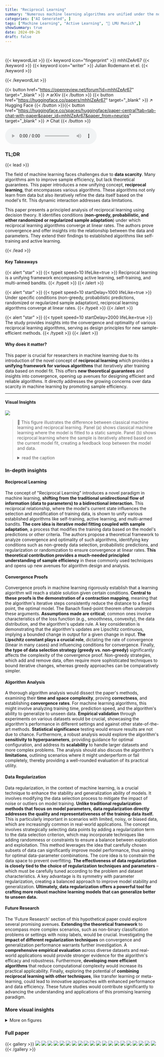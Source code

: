 ```yaml
---
title: "Reciprocal Learning"
summary: "Numerous machine learning algorithms are unified under the novel paradigm of reciprocal learning, proven to converge at linear rates under specific conditions, enhancing sample efficiency."
categories: ["AI Generated", ]
tags: ["Machine Learning", "Active Learning", "🏢 LMU Munich",]
showSummary: true
date: 2024-09-26
draft: false
---
```


<br>

{{< keywordList >}}
{{< keyword icon="fingerprint" >}} mhhlZeAr67 {{< /keyword >}}
{{< keyword icon="writer" >}} Julian Rodemann et el. {{< /keyword >}}
 
{{< /keywordList >}}

{{< button href="https://openreview.net/forum?id=mhhlZeAr67" target="_blank" >}}
↗ arXiv
{{< /button >}}
{{< button href="https://huggingface.co/papers/mhhlZeAr67" target="_blank" >}}
↗ Hugging Face
{{< /button >}}{{< button href="https://huggingface.co/spaces/huggingface/paper-central?tab=tab-chat-with-paper&paper_id=mhhlZeAr67&paper_from=neurips" target="_blank" >}}
↗ Chat
{{< /button >}}




<audio controls>
    <source src="https://ai-paper-reviewer.com/mhhlZeAr67/podcast.wav" type="audio/wav">
    Your browser does not support the audio element.
</audio>


### TL;DR


{{< lead >}}

The field of machine learning faces challenges due to **data scarcity**. Many algorithms aim to improve sample efficiency, but lack theoretical guarantees. This paper introduces a new unifying concept, **reciprocal learning**, that encompasses various algorithms.  These algorithms not only learn from data but also iteratively refine the data itself based on the model's fit.  This dynamic interaction addresses data limitations. 

This paper presents a principled analysis of reciprocal learning using decision theory. It identifies conditions (**non-greedy, probabilistic, and either randomized or regularized sample adaptation**) under which reciprocal learning algorithms converge at linear rates. The authors prove convergence and offer insights into the relationship between the data and parameters. They extend their findings to established algorithms like self-training and active learning.

{{< /lead >}}


#### Key Takeaways

{{< alert "star" >}}
{{< typeit speed=10 lifeLike=true >}} Reciprocal learning is a unifying framework encompassing active learning, self-training, and multi-armed bandits. {{< /typeit >}}
{{< /alert >}}

{{< alert "star" >}}
{{< typeit speed=10 startDelay=1000 lifeLike=true >}} Under specific conditions (non-greedy, probabilistic predictions, randomized or regularized sample adaptation), reciprocal learning algorithms converge at linear rates. {{< /typeit >}}
{{< /alert >}}

{{< alert "star" >}}
{{< typeit speed=10 startDelay=2000 lifeLike=true >}} The study provides insights into the convergence and optimality of various reciprocal learning algorithms, serving as design principles for new sample-efficient methods. {{< /typeit >}}
{{< /alert >}}

#### Why does it matter?
This paper is crucial for researchers in machine learning due to its introduction of the novel concept of **reciprocal learning** which provides a **unifying framework for various algorithms** that iteratively alter training data based on model fit.  This offers **new theoretical guarantees** and insights into convergence, opening up avenues for designing efficient and reliable algorithms.  It directly addresses the growing concerns over data scarcity in machine learning by promoting sample efficiency.

------
#### Visual Insights



![](https://ai-paper-reviewer.com/mhhlZeAr67/figures_1_1.jpg)

> 🔼 This figure illustrates the difference between classical machine learning and reciprocal learning. Panel (a) shows classical machine learning where the model is fitted to a static sample. Panel (b) shows reciprocal learning where the sample is iteratively altered based on the current model fit, creating a feedback loop between the model and data.
> <details>
> <summary>read the caption</summary>
> Figure 1: (A) Classical machine learning fits a model from the model space (restricted by red curve) to a realized sample from the sample space (blue-grey); figure replicated from 'The Elements of Statistical Learning' [31, Figure 7.2]. (B) In reciprocal learning, the realized sample is no longer static, but changes in response to the model fit. Grey ellipse indicates restriction of sample space in t = 2 through realization in t = 1. Sample in t thus depends on model in t – 1 and sample in t−1.
> </details>







### In-depth insights


#### Reciprocal Learning
The concept of "Reciprocal Learning" introduces a novel paradigm in machine learning, **shifting from the traditional unidirectional flow of information (data to parameters) to a bidirectional interaction.**  This reciprocal relationship, where the model's current state influences the selection and modification of training data, is shown to unify various established algorithms like self-training, active learning, and multi-armed bandits.  **The core idea is iterative model fitting coupled with sample adaptation**, a process that modifies the training data based on the model's predictions or other criteria. The authors propose a theoretical framework to analyze convergence and optimality of such algorithms, identifying key conditions such as non-greedy data selection, probabilistic predictions, and regularization or randomization to ensure convergence at linear rates. **This theoretical contribution provides a much-needed principled understanding of sample efficiency** in these commonly used techniques and opens up new avenues for algorithm design and analysis.

#### Convergence Proofs
Convergence proofs in machine learning rigorously establish that a learning algorithm will reach a stable solution given certain conditions.  **Central to these proofs is the demonstration of a contraction mapping**, meaning that the algorithm's iterative steps consistently reduce the distance to a fixed point, the optimal model.  The Banach fixed-point theorem often underpins these arguments.  **Assumptions made are critical**; common ones involve characteristics of the loss function (e.g., smoothness, convexity), the data distribution, and the algorithm's update rule.  A key consideration is demonstrating that the algorithm's updates are Lipschitz continuous, implying a bounded change in output for a given change in input.  **The Lipschitz constant plays a crucial role**, dictating the rate of convergence (linear in many cases) and influencing conditions for convergence.  Finally, **the type of data selection strategy (greedy vs. non-greedy)** significantly affects the complexity of the convergence proof. Non-greedy strategies, which add and remove data, often require more sophisticated techniques to bound iterative changes, whereas greedy approaches can be comparatively simpler.

#### Algorithm Analysis
A thorough algorithm analysis would dissect the paper's methods, examining their **time and space complexity**, proving **correctness**, and establishing **convergence rates**.  For machine learning algorithms, this might involve analyzing training time, prediction speed, and the algorithm's ability to generalize to unseen data.  **Empirical validation** through experiments on various datasets would be crucial, showcasing the algorithm's performance in different settings and against other state-of-the-art methods.  **Statistical significance** testing would ensure results are not due to chance.  Furthermore, a robust analysis would explore the algorithm's **sensitivity to hyperparameters**, providing guidance for optimal configuration, and address its **scalability** to handle larger datasets and more complex problems. The analysis should also discuss the algorithm's **limitations**, outlining scenarios where it might underperform or fail completely, thereby providing a well-rounded evaluation of its practical utility.

#### Data Regularization
Data regularization, in the context of machine learning, is a crucial technique to enhance the stability and generalization ability of models.  It involves modifying the data selection process to mitigate the impact of noise or outliers on model training. **Unlike traditional regularization methods that focus on model parameters, data regularization directly addresses the quality and representativeness of the training data itself.**  This is particularly important in scenarios with limited, noisy, or biased data, which are increasingly common in real-world applications.  The concept involves strategically selecting data points by adding a regularization term to the data selection criterion, which may incorporate techniques like adding randomness or constraints to ensure a balance between exploration and exploitation.  This method leverages the idea that carefully chosen subsets of data can significantly improve model performance, thus aiming for optimal data-parameter combinations. The core idea is to constrain the data space to prevent overfitting.  **The effectiveness of data regularization is closely tied to the choice of regularization techniques and parameters** – which must be carefully tuned according to the problem and dataset characteristics. A key advantage is its symmetry with parameter regularization, creating a balanced approach to improve model stability and generalization.  **Ultimately, data regularization offers a powerful tool for crafting more robust machine learning models that can generalize better to unseen data.**

#### Future Research
The 'Future Research' section of this hypothetical paper could explore several promising avenues.  **Extending the theoretical framework** to encompass more complex scenarios, such as non-binary classification problems or settings with noisy labels, would be crucial.  Investigating the **impact of different regularization techniques** on convergence and generalization performance warrants further investigation.  A **comprehensive empirical evaluation** across diverse datasets and real-world applications would provide stronger evidence for the algorithm's efficacy and robustness.  Furthermore, **developing more efficient algorithms** that reduce computational complexity would increase its practical applicability.  Finally, exploring the potential of **combining reciprocal learning with other techniques**, like transfer learning or meta-learning, could lead to innovative approaches with enhanced performance and data efficiency.  These future studies would contribute significantly to advancing the understanding and applications of this promising learning paradigm.


### More visual insights

<details>
<summary>More on figures
</summary>


![](https://ai-paper-reviewer.com/mhhlZeAr67/figures_1_2.jpg)

> 🔼 This figure compares classical machine learning with reciprocal learning.  Panel (a) shows classical machine learning where the model is fit to a static sample of data. Panel (b) shows reciprocal learning where the sample of data is iteratively updated based on the current model fit, leading to an oscillation between model fitting and data selection.
> <details>
> <summary>read the caption</summary>
> Figure 1: (A) Classical machine learning fits a model from the model space (restricted by red curve) to a realized sample from the sample space (blue-grey); figure replicated from 'The Elements of Statistical Learning' [31, Figure 7.2]. (B) In reciprocal learning, the realized sample is no longer static, but changes in response to the model fit. Grey ellipse indicates restriction of sample space in t = 2 through realization in t = 1. Sample in t thus depends on model in t – 1 and sample in t−1.
> </details>



![](https://ai-paper-reviewer.com/mhhlZeAr67/figures_3_1.jpg)

> 🔼 This figure compares classical machine learning and reciprocal learning. In classical machine learning, a model is fitted to a static dataset.  In reciprocal learning, the dataset is iteratively updated based on the current model fit, creating a feedback loop between model and data.
> <details>
> <summary>read the caption</summary>
> Figure 1: (A) Classical machine learning fits a model from the model space (restricted by red curve) to a realized sample from the sample space (blue-grey); figure replicated from 'The Elements of Statistical Learning' [31, Figure 7.2]. (B) In reciprocal learning, the realized sample is no longer static, but changes in response to the model fit. Grey ellipse indicates restriction of sample space in t = 2 through realization in t = 1. Sample in t thus depends on model in t – 1 and sample in t−1.
> </details>



![](https://ai-paper-reviewer.com/mhhlZeAr67/figures_7_1.jpg)

> 🔼 This figure illustrates a key concept in reciprocal learning: convergence.  It shows an iterative process where a model is fitted to a sample (blue-grey circles), and then the sample is modified based on the model fit. The purple arrows represent changes in the sample space across iterations, while yellow arrows represent changes in the model space. The red curve represents the boundary of the model space, and the light grey area represents the sample space. The black dot represents the 'truth'. The figure demonstrates that for the algorithm to converge, the change in the sample (purple arrows) must be bounded by a constant multiple (L) of the combined change in the model and the previous sample (yellow arrows). This is expressed mathematically as d(P'', P''') ≤ L.d((θ, P), (θ', P')).  This inequality highlights that the algorithm's stability relies on controlling data adaptation (the purple arrows) to prevent instability from disproportionate changes in the model and the data.
> <details>
> <summary>read the caption</summary>
> Figure 3: Reciprocal learning converges if the change in sample (purple) is bounded by the change in model (yellow) and previous sample.
> </details>



![](https://ai-paper-reviewer.com/mhhlZeAr67/figures_17_1.jpg)

> 🔼 This figure compares classical machine learning to reciprocal learning. Panel A shows how classical machine learning fits a model to a fixed sample of data. Panel B shows how reciprocal learning iteratively updates the data based on the current model fit. This illustrates the key difference between the two approaches and highlights the feedback loop that defines reciprocal learning.
> <details>
> <summary>read the caption</summary>
> Figure 1: (A) Classical machine learning fits a model from the model space (restricted by red curve) to a realized sample from the sample space (blue-grey); figure replicated from 'The Elements of Statistical Learning' [31, Figure 7.2]. (B) In reciprocal learning, the realized sample is no longer static, but changes in response to the model fit. Grey ellipse indicates restriction of sample space in t = 2 through realization in t = 1. Sample in t thus depends on model in t – 1 and sample in t−1.
> </details>



![](https://ai-paper-reviewer.com/mhhlZeAr67/figures_19_1.jpg)

> 🔼 This figure illustrates the difference between classical machine learning and reciprocal learning. In classical machine learning (A), a model is fitted to a static dataset, while in reciprocal learning (B), the dataset is iteratively updated based on the model fit in each iteration, creating a feedback loop between model and data.
> <details>
> <summary>read the caption</summary>
> Figure 1: (A) Classical machine learning fits a model from the model space (restricted by red curve) to a realized sample from the sample space (blue-grey); figure replicated from 'The Elements of Statistical Learning' [31, Figure 7.2]. (B) In reciprocal learning, the realized sample is no longer static, but changes in response to the model fit. Grey ellipse indicates restriction of sample space in t = 2 through realization in t = 1. Sample in t thus depends on model in t – 1 and sample in t−1.
> </details>



![](https://ai-paper-reviewer.com/mhhlZeAr67/figures_19_2.jpg)

> 🔼 This figure compares classical machine learning to reciprocal learning.  Panel (a) shows classical machine learning where a model is fitted to a static dataset. Panel (b) shows reciprocal learning, where the model iteratively refines itself by modifying the training data based on its current fit. The grey ellipse in (b) highlights how the sample space is restricted by the model fit, demonstrating the feedback loop between model and data.
> <details>
> <summary>read the caption</summary>
> Figure 1: (A) Classical machine learning fits a model from the model space (restricted by red curve) to a realized sample from the sample space (blue-grey); figure replicated from 'The Elements of Statistical Learning' [31, Figure 7.2]. (B) In reciprocal learning, the realized sample is no longer static, but changes in response to the model fit. Grey ellipse indicates restriction of sample space in t = 2 through realization in t = 1. Sample in t thus depends on model in t – 1 and sample in t−1.
> </details>



![](https://ai-paper-reviewer.com/mhhlZeAr67/figures_21_1.jpg)

> 🔼 This figure compares the stability of the parameter vector (θt) in self-training with and without data regularization across different selection criteria.  It shows the L2-norm of θt over iterations for three scenarios with varying proportions of unlabeled data (90%, 80%, and 70%). The results illustrate the stabilizing effect of data regularization, demonstrating that the regularized method is more stable than the unregularized method.
> <details>
> <summary>read the caption</summary>
> Figure 6: Self-training with soft labels and varying selection criteria c(x, θ), one of which (Bayes-crit-reg) is regularized, on banknote data [21] with 70% (a) and 80% (b) unlabeled data; y-axis shows L2-Norm of θt at iteration t. Iterations vary between (a), (b), and (c) due to varying size of unlabeled data. Model: Generalized additive regression. Data source: Public UCI Machine Learning Repository [21]. References for other selection criteria: Bayes-crit: Rodemann, J., et al. 'Approximately Bayes-optimal pseudo-label selection.' [83]. Likelihood: Hüllermeier, E., Cheng, W. 'Superset learning based on generalized loss minimization.' [35] Predictive Var: Rizve, M, N., et al. 'In Defense of Pseudo-Labeling: An Uncertainty-Aware Pseudo-label Selection Framework for Semi-Supervised Learning.' [80]. Probability Score: Triguero, I., García, S., Herrera, F. (2015). 'Self-labeled techniques for semi-supervised learning: taxonomy, software and empirical study.' [103]. For details, see https://github.com/rodemann/simulations-self-training-reciprocal-learning.
> </details>



![](https://ai-paper-reviewer.com/mhhlZeAr67/figures_21_2.jpg)

> 🔼 This figure shows the L2 norm of the parameter vector in each iteration of self-training with different data selection criteria, both with and without regularization.  The results are presented for datasets with varying proportions of unlabeled data (70%, 80%, and 90%). The figure illustrates the stabilizing effect of data regularization on the parameter vector.
> <details>
> <summary>read the caption</summary>
> Figure 6: Self-training with soft labels and varying selection criteria c(x, θ), one of which (Bayes-crit-reg) is regularized, on banknote data [21] with 70% (a) and 80% (b) unlabeled data; y-axis shows L2-Norm of θt at iteration t. Iterations vary between (a), (b), and (c) due to varying size of unlabeled data. Model: Generalized additive regression. Data source: Public UCI Machine Learning Repository [21]. References for other selection criteria: Bayes-crit: Rodemann, J., et al. 'Approximately Bayes-optimal pseudo-label selection.' [83]. Likelihood: Hüllermeier, E., Cheng, W. 'Superset learning based on generalized loss minimization.' [35] Predictive Var: Rizve, M, N., et al. 'In Defense of Pseudo-Labeling: An Uncertainty-Aware Pseudo-label Selection Framework for Semi-Supervised Learning.' [80]. Probability Score: Triguero, I., García, S., Herrera, F. (2015). 'Self-labeled techniques for semi-supervised learning: taxonomy, software and empirical study.' [103]. For details, see https://github.com/rodemann/simulations-self-training-reciprocal-learning.
> </details>



![](https://ai-paper-reviewer.com/mhhlZeAr67/figures_21_3.jpg)

> 🔼 This figure compares the stability of the parameter vector in self-training with and without data regularization across various selection criteria. The L2-norm of the parameter vector is plotted against the iteration number for three different datasets (90%, 80%, and 70% unlabeled data).
> <details>
> <summary>read the caption</summary>
> Figure 6: Self-training with soft labels and varying selection criteria c(x, θ), one of which (Bayes-crit-reg) is regularized, on banknote data [21] with 70% (a) and 80% (b) unlabeled data; y-axis shows L2-Norm of θt at iteration t. Iterations vary between (a), (b), and (c) due to varying size of unlabeled data. Model: Generalized additive regression. Data source: Public UCI Machine Learning Repository [21]. References for other selection criteria: Bayes-crit: Rodemann, J., et al. 'Approximately Bayes-optimal pseudo-label selection.' [83]. Likelihood: Hüllermeier, E., Cheng, W. 'Superset learning based on generalized loss minimization.' [35] Predictive Var: Rizve, M, N., et al. 'In Defense of Pseudo-Labeling: An Uncertainty-Aware Pseudo-label Selection Framework for Semi-Supervised Learning.' [80]. Probability Score: Triguero, I., García, S., Herrera, F. (2015). 'Self-labeled techniques for semi-supervised learning: taxonomy, software and empirical study.' [103]. For details, see https://github.com/rodemann/simulations-self-training-reciprocal-learning.
> </details>



![](https://ai-paper-reviewer.com/mhhlZeAr67/figures_22_1.jpg)

> 🔼 This figure displays the results of self-training experiments using various selection criteria, with one criterion being regularized.  The y-axis shows the L2 norm of the parameter vector at each iteration, illustrating the stability of the model under different conditions. Three subfigures present results for datasets with varying amounts (70%, 80%, and 90%) of unlabeled data.
> <details>
> <summary>read the caption</summary>
> Figure 6: Self-training with soft labels and varying selection criteria c(x, θ), one of which (Bayes-crit-reg) is regularized, on banknote data [21] with 70% (a) and 80% (b) unlabeled data; y-axis shows L2-Norm of θt at iteration t. Iterations vary between (a), (b), and (c) due to varying size of unlabeled data. Model: Generalized additive regression. Data source: Public UCI Machine Learning Repository [21]. References for other selection criteria: Bayes-crit: Rodemann, J., et al. 'Approximately Bayes-optimal pseudo-label selection.' [83]. Likelihood: Hüllermeier, E., Cheng, W. 'Superset learning based on generalized loss minimization.' [35] Predictive Var: Rizve, M, N., et al. 'In Defense of Pseudo-Labeling: An Uncertainty-Aware Pseudo-label Selection Framework for Semi-Supervised Learning.' [80]. Probability Score: Triguero, I., García, S., Herrera, F. (2015). 'Self-labeled techniques for semi-supervised learning: taxonomy, software and empirical study.' [103]. For details, see https://github.com/rodemann/simulations-self-training-reciprocal-learning.
> </details>



![](https://ai-paper-reviewer.com/mhhlZeAr67/figures_22_2.jpg)

> 🔼 This figure compares the stability of the parameter vector (θₜ) in self-training with and without data regularization, using different selection criteria.  It shows the L2 norm of θₜ over iterations for self-training on banknote data with varying amounts of unlabeled data (70%, 80%, and 90%). The results illustrate the stabilizing effect of data regularization on the parameter vector.
> <details>
> <summary>read the caption</summary>
> Figure 6: Self-training with soft labels and varying selection criteria (c, cᵣ), one of which (Bayes-crit-reg) is regularized, on banknote data [21] with 70% (a) and 80% (b) unlabeled data; y-axis shows L2-Norm of θₜ at iteration t. Iterations vary between (a), (b), and (c) due to varying size of unlabeled data. Model: Generalized additive regression. Data source: Public UCI Machine Learning Repository [21]. References for other selection criteria: Bayes-crit: Rodemann, J., et al. 'Approximately Bayes-optimal pseudo-label selection.' [83]. Likelihood: Hüllermeier, E., Cheng, W. 'Superset learning based on generalized loss minimization.' [35] Predictive Var: Rizve, M, N., et al. 'In Defense of Pseudo-Labeling: An Uncertainty-Aware Pseudo-label Selection Framework for Semi-Supervised Learning.' [80]. Probability Score: Triguero, I., García, S., Herrera, F. (2015). 'Self-labeled techniques for semi-supervised learning: taxonomy, software and empirical study.' [103]. For details, see https://github.com/rodemann/simulations-self-training-reciprocal-learning.
> </details>



![](https://ai-paper-reviewer.com/mhhlZeAr67/figures_22_3.jpg)

> 🔼 The figure displays the L2 norm of the parameter vector (θt) over iterations for self-training with soft labels.  It compares different data selection criteria, both regularized and unregularized, on banknote datasets with varying amounts of unlabeled data (70%, 80%, and 90%). The results illustrate the impact of data regularization on parameter stability.
> <details>
> <summary>read the caption</summary>
> Figure 6: Self-training with soft labels and varying selection criteria c(x, θ), one of which (Bayes-crit-reg) is regularized, on banknote data [21] with 70% (a) and 80% (b) unlabeled data; y-axis shows L2-Norm of θt at iteration t. Iterations vary between (a), (b), and (c) due to varying size of unlabeled data. Model: Generalized additive regression. Data source: Public UCI Machine Learning Repository [21]. References for other selection criteria: Bayes-crit: Rodemann, J., et al. 'Approximately Bayes-optimal pseudo-label selection.' [83]. Likelihood: Hüllermeier, E., Cheng, W. 'Superset learning based on generalized loss minimization.' [35] Predictive Var: Rizve, M, N., et al. 'In Defense of Pseudo-Labeling: An Uncertainty-Aware Pseudo-label Selection Framework for Semi-Supervised Learning.' [80]. Probability Score: Triguero, I., García, S., Herrera, F. (2015). 'Self-labeled techniques for semi-supervised learning: taxonomy, software and empirical study.' [103]. For details, see https://github.com/rodemann/simulations-self-training-reciprocal-learning.
> </details>



</details>






### Full paper

{{< gallery >}}
<img src="https://ai-paper-reviewer.com/mhhlZeAr67/1.png" class="grid-w50 md:grid-w33 xl:grid-w25" />
<img src="https://ai-paper-reviewer.com/mhhlZeAr67/2.png" class="grid-w50 md:grid-w33 xl:grid-w25" />
<img src="https://ai-paper-reviewer.com/mhhlZeAr67/3.png" class="grid-w50 md:grid-w33 xl:grid-w25" />
<img src="https://ai-paper-reviewer.com/mhhlZeAr67/4.png" class="grid-w50 md:grid-w33 xl:grid-w25" />
<img src="https://ai-paper-reviewer.com/mhhlZeAr67/5.png" class="grid-w50 md:grid-w33 xl:grid-w25" />
<img src="https://ai-paper-reviewer.com/mhhlZeAr67/6.png" class="grid-w50 md:grid-w33 xl:grid-w25" />
<img src="https://ai-paper-reviewer.com/mhhlZeAr67/7.png" class="grid-w50 md:grid-w33 xl:grid-w25" />
<img src="https://ai-paper-reviewer.com/mhhlZeAr67/8.png" class="grid-w50 md:grid-w33 xl:grid-w25" />
<img src="https://ai-paper-reviewer.com/mhhlZeAr67/9.png" class="grid-w50 md:grid-w33 xl:grid-w25" />
<img src="https://ai-paper-reviewer.com/mhhlZeAr67/10.png" class="grid-w50 md:grid-w33 xl:grid-w25" />
<img src="https://ai-paper-reviewer.com/mhhlZeAr67/11.png" class="grid-w50 md:grid-w33 xl:grid-w25" />
<img src="https://ai-paper-reviewer.com/mhhlZeAr67/12.png" class="grid-w50 md:grid-w33 xl:grid-w25" />
<img src="https://ai-paper-reviewer.com/mhhlZeAr67/13.png" class="grid-w50 md:grid-w33 xl:grid-w25" />
<img src="https://ai-paper-reviewer.com/mhhlZeAr67/14.png" class="grid-w50 md:grid-w33 xl:grid-w25" />
<img src="https://ai-paper-reviewer.com/mhhlZeAr67/15.png" class="grid-w50 md:grid-w33 xl:grid-w25" />
<img src="https://ai-paper-reviewer.com/mhhlZeAr67/16.png" class="grid-w50 md:grid-w33 xl:grid-w25" />
<img src="https://ai-paper-reviewer.com/mhhlZeAr67/17.png" class="grid-w50 md:grid-w33 xl:grid-w25" />
<img src="https://ai-paper-reviewer.com/mhhlZeAr67/18.png" class="grid-w50 md:grid-w33 xl:grid-w25" />
<img src="https://ai-paper-reviewer.com/mhhlZeAr67/19.png" class="grid-w50 md:grid-w33 xl:grid-w25" />
<img src="https://ai-paper-reviewer.com/mhhlZeAr67/20.png" class="grid-w50 md:grid-w33 xl:grid-w25" />
{{< /gallery >}}